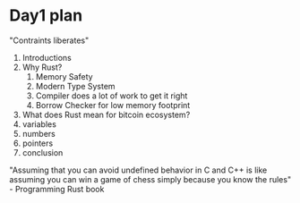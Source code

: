 # Day1 plan

"Contraints liberates"

1. Introductions
1. Why Rust?
    1. Memory Safety
    1. Modern Type System
    1. Compiler does a lot of work to get it right
    1. Borrow Checker for low memory footprint
1. What does Rust mean for bitcoin ecosystem?
1. variables
1. numbers
1. pointers
1. conclusion

"Assuming that you can avoid undefined behavior in C and C++ is like assuming you can win a game of chess simply because you know the rules" - Programming Rust book